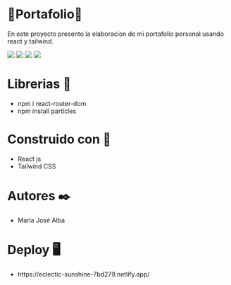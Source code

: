 <h1>📁Portafolio📁</h1>

En este proyecto presento la elaboracion de mi portafolio personal usando react y tailwind.

<img src="src/img/homePage.png">
<img src="src/img/about.png">
<img src="src/img/porta.png">
<img src="src/img/contactMe.png">

<h1>Librerias 📕</h1>

<ul>
    <li>npm i react-router-dom</li>
    <li>npm install particles</li>
</ul>

<h1>Construido con 🔧</h1>

<ul>
    <li>React js</li>
    <li>Tailwind CSS</li>
</ul>

<h1>Autores ✒️</h1>

<ul>
    <li>María José Alba</li>
</ul>

<h1>Deploy 🖥️</h1>

<ul>
    <li>https://eclectic-sunshine-7bd279.netlify.app/</li>
</ul>
